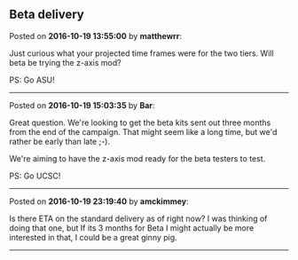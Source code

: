 ## Beta delivery
Posted on **2016-10-19 13:55:00** by **matthewrr**:

Just curious what your projected time frames were for the two tiers. Will beta be trying the z-axis mod? 



PS: Go ASU!

---

Posted on **2016-10-19 15:03:35** by **Bar**:

Great question. We're looking to get the beta kits sent out three months from the end of the campaign. That might seem like a long time, but we'd rather be early than late ;-). 



We're aiming to have the z-axis mod ready for the beta testers to test.



PS: Go UCSC!

---

Posted on **2016-10-19 23:19:40** by **amckimmey**:

Is there ETA on the standard delivery as of right now? I was thinking of doing that one, but If its 3 months for Beta I might actually be more interested in that, I could be a great ginny pig.

---

